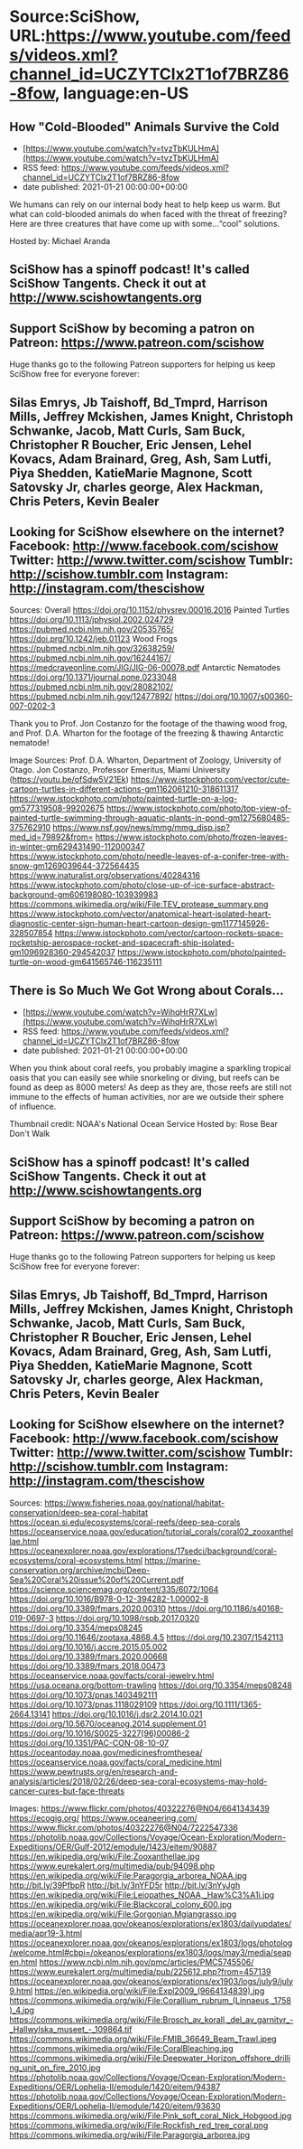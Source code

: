 # Source:SciShow, URL:https://www.youtube.com/feeds/videos.xml?channel_id=UCZYTClx2T1of7BRZ86-8fow, language:en-US

## How "Cold-Blooded" Animals Survive the Cold
 - [https://www.youtube.com/watch?v=tvzTbKULHmA](https://www.youtube.com/watch?v=tvzTbKULHmA)
 - RSS feed: https://www.youtube.com/feeds/videos.xml?channel_id=UCZYTClx2T1of7BRZ86-8fow
 - date published: 2021-01-21 00:00:00+00:00

We humans can rely on our internal body heat to help keep us warm. But what can cold-blooded animals do when faced with the threat of freezing? Here are three creatures that have come up with some...“cool” solutions.

Hosted by: Michael Aranda

SciShow has a spinoff podcast! It's called SciShow Tangents. Check it out at http://www.scishowtangents.org
----------
Support SciShow by becoming a patron on Patreon: https://www.patreon.com/scishow
----------
Huge thanks go to the following Patreon supporters for helping us keep SciShow free for everyone forever:

Silas Emrys, Jb Taishoff, Bd_Tmprd, Harrison Mills, Jeffrey Mckishen, James Knight, Christoph Schwanke, Jacob, Matt Curls, Sam Buck, Christopher R Boucher, Eric Jensen, Lehel Kovacs, Adam Brainard, Greg, Ash, Sam Lutfi, Piya Shedden, KatieMarie Magnone, Scott Satovsky Jr, charles george, Alex Hackman, Chris Peters, Kevin Bealer
----------
Looking for SciShow elsewhere on the internet?
Facebook: http://www.facebook.com/scishow
Twitter: http://www.twitter.com/scishow
Tumblr: http://scishow.tumblr.com
Instagram: http://instagram.com/thescishow
----------
Sources:
Overall
https://doi.org/10.1152/physrev.00016.2016 
Painted Turtles 
https://doi.org/10.1113/jphysiol.2002.024729 
https://pubmed.ncbi.nlm.nih.gov/20535765/
https://doi.prg/10.1242/jeb.01123 
Wood Frogs 
https://pubmed.ncbi.nlm.nih.gov/32638259/
https://pubmed.ncbi.nlm.nih.gov/16244167/
https://medcraveonline.com/JIG/JIG-06-00078.pdf
Antarctic Nematodes
https://doi.org/10.1371/journal.pone.0233048 
https://pubmed.ncbi.nlm.nih.gov/28082102/
https://pubmed.ncbi.nlm.nih.gov/12477892/
https://doi.org/10.1007/s00360-007-0202-3 

Thank you to Prof. Jon Costanzo for the footage of the thawing wood frog, and Prof. D.A. Wharton for the footage of the freezing & thawing Antarctic nematode!

Image Sources:
Prof. D.A. Wharton, Department of Zoology, University of Otago.
Jon Costanzo, Professor Emeritus, Miami University (https://youtu.be/ofSdw5V21Ek)
https://www.istockphoto.com/vector/cute-cartoon-turtles-in-different-actions-gm1162061210-318611317
https://www.istockphoto.com/photo/painted-turtle-on-a-log-gm577319508-99202675
https://www.istockphoto.com/photo/top-view-of-painted-turtle-swimming-through-aquatic-plants-in-pond-gm1275680485-375762910
https://www.nsf.gov/news/mmg/mmg_disp.jsp?med_id=79892&from=
https://www.istockphoto.com/photo/frozen-leaves-in-winter-gm629431490-112000347
https://www.istockphoto.com/photo/needle-leaves-of-a-conifer-tree-with-snow-gm1269039644-372564435
https://www.inaturalist.org/observations/40284316
https://www.istockphoto.com/photo/close-up-of-ice-surface-abstract-background-gm606198080-103939983
https://commons.wikimedia.org/wiki/File:TEV_protease_summary.png
https://www.istockphoto.com/vector/anatomical-heart-isolated-heart-diagnostic-center-sign-human-heart-cartoon-design-gm1177145926-328507854
https://www.istockphoto.com/vector/cartoon-rockets-space-rocketship-aerospace-rocket-and-spacecraft-ship-isolated-gm1096928360-294542037
https://www.istockphoto.com/photo/painted-turtle-on-wood-gm641565746-116235111

## There is So Much We Got Wrong about Corals...
 - [https://www.youtube.com/watch?v=WihqHrR7XLw](https://www.youtube.com/watch?v=WihqHrR7XLw)
 - RSS feed: https://www.youtube.com/feeds/videos.xml?channel_id=UCZYTClx2T1of7BRZ86-8fow
 - date published: 2021-01-21 00:00:00+00:00

When you think about coral reefs, you probably imagine a sparkling tropical oasis that you can easily see while snorkeling or diving, but reefs can be found as deep as 8000 meters! As deep as they are, those reefs are still not immune to the effects of human activities, nor are we outside their sphere of influence.

Thumbnail credit: NOAA's National Ocean Service
Hosted by: Rose Bear Don't Walk

SciShow has a spinoff podcast! It's called SciShow Tangents. Check it out at http://www.scishowtangents.org
----------
Support SciShow by becoming a patron on Patreon: https://www.patreon.com/scishow
----------
Huge thanks go to the following Patreon supporters for helping us keep SciShow free for everyone forever:

Silas Emrys, Jb Taishoff, Bd_Tmprd, Harrison Mills, Jeffrey Mckishen, James Knight, Christoph Schwanke, Jacob, Matt Curls, Sam Buck, Christopher R Boucher, Eric Jensen, Lehel Kovacs, Adam Brainard, Greg, Ash, Sam Lutfi, Piya Shedden, KatieMarie Magnone, Scott Satovsky Jr, charles george, Alex Hackman, Chris Peters, Kevin Bealer
----------
Looking for SciShow elsewhere on the internet?
Facebook: http://www.facebook.com/scishow
Twitter: http://www.twitter.com/scishow
Tumblr: http://scishow.tumblr.com
Instagram: http://instagram.com/thescishow
----------
Sources:
https://www.fisheries.noaa.gov/national/habitat-conservation/deep-sea-coral-habitat
https://ocean.si.edu/ecosystems/coral-reefs/deep-sea-corals
https://oceanservice.noaa.gov/education/tutorial_corals/coral02_zooxanthellae.html
https://oceanexplorer.noaa.gov/explorations/17sedci/background/coral-ecosystems/coral-ecosystems.html
https://marine-conservation.org/archive/mcbi/Deep-Sea%20Coral%20issue%20of%20Current.pdf
https://science.sciencemag.org/content/335/6072/1064
https://doi.org/10.1016/B978-0-12-394282-1.00002-8
https://doi.org/10.3389/fmars.2020.00310
https://doi.org/10.1186/s40168-019-0697-3
https://doi.org/10.1098/rspb.2017.0320
https://doi.org/10.3354/meps08245 
https://doi.org/10.11646/zootaxa.4868.4.5 
https://doi.org/10.2307/1542113 
https://doi.org/10.1016/j.accre.2015.05.002 
https://doi.org/10.3389/fmars.2020.00668 
https://doi.org/10.3389/fmars.2018.00473
https://oceanservice.noaa.gov/facts/coral-jewelry.html 
https://usa.oceana.org/bottom-trawling 
https://doi.org/10.3354/meps08248 
https://doi.org/10.1073/pnas.1403492111
https://doi.org/10.1073/pnas.1118029109 
https://doi.org/10.1111/1365-2664.13141 
https://doi.org/10.1016/j.dsr2.2014.10.021
https://doi.org/10.5670/oceanog.2014.supplement.01 
https://doi.org/10.1016/S0025-3227(96)00086-2
https://doi.org/10.1351/PAC-CON-08-10-07
https://oceantoday.noaa.gov/medicinesfromthesea/ 
https://oceanservice.noaa.gov/facts/coral_medicine.html 
https://www.pewtrusts.org/en/research-and-analysis/articles/2018/02/26/deep-sea-coral-ecosystems-may-hold-cancer-cures-but-face-threats 

Images:
https://www.flickr.com/photos/40322276@N04/6641343439
https://ecogig.org/
https://www.oceaneering.com/
https://www.flickr.com/photos/40322276@N04/7222547336
https://photolib.noaa.gov/Collections/Voyage/Ocean-Exploration/Modern-Expeditions/OER/Gulf-2012/emodule/1423/eitem/90887
https://en.wikipedia.org/wiki/File:Zooxanthellae.jpg
https://www.eurekalert.org/multimedia/pub/94098.php
https://en.wikipedia.org/wiki/File:Paragorgia_arborea_NOAA.jpg
http://bit.ly/39PfbpR
http://bit.ly/3nYFD5r
http://bit.ly/3nYyJgh
https://en.wikipedia.org/wiki/File:Leiopathes_NOAA,_Haw%C3%A1i.jpg
https://en.wikipedia.org/wiki/File:Blackcoral_colony_600.jpg
https://en.wikipedia.org/wiki/File:Gorgonian.Mgiangrasso.jpg
https://oceanexplorer.noaa.gov/okeanos/explorations/ex1803/dailyupdates/media/apr19-3.html
https://oceanexplorer.noaa.gov/okeanos/explorations/ex1803/logs/photolog/welcome.html#cbpi=/okeanos/explorations/ex1803/logs/may3/media/seapen.html
https://www.ncbi.nlm.nih.gov/pmc/articles/PMC5745506/
https://www.eurekalert.org/multimedia/pub/225612.php?from=457139
https://oceanexplorer.noaa.gov/okeanos/explorations/ex1903/logs/july9/july9.html
https://en.wikipedia.org/wiki/File:Expl2009_(9664134839).jpg
https://commons.wikimedia.org/wiki/File:Corallium_rubrum_(Linnaeus,_1758)_4.jpg
https://commons.wikimedia.org/wiki/File:Brosch_av_korall,_del_av_garnityr_-_Hallwylska_museet_-_109864.tif
https://commons.wikimedia.org/wiki/File:FMIB_36649_Beam_Trawl.jpeg
https://commons.wikimedia.org/wiki/File:CoralBleaching.jpg
https://commons.wikimedia.org/wiki/File:Deepwater_Horizon_offshore_drilling_unit_on_fire_2010.jpg
https://photolib.noaa.gov/Collections/Voyage/Ocean-Exploration/Modern-Expeditions/OER/Lophelia-II/emodule/1420/eitem/94387
https://photolib.noaa.gov/Collections/Voyage/Ocean-Exploration/Modern-Expeditions/OER/Lophelia-II/emodule/1420/eitem/93630
https://commons.wikimedia.org/wiki/File:Pink_soft_coral_Nick_Hobgood.jpg
https://commons.wikimedia.org/wiki/File:Rockfish_red_tree_coral.png
https://commons.wikimedia.org/wiki/File:Paragorgia_arborea.jpg

